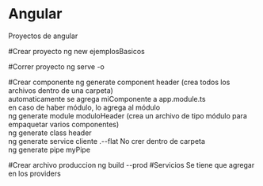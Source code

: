 # Angular
Proyectos de angular

#Crear proyecto
	ng new ejemplosBasicos

#Correr proyecto
	ng serve -o

#Crear componente
	ng generate component header (crea todos los archivos dentro de una carpeta)		
		automaticamente se agrega miComponente a app.module.ts			
		en caso de haber módulo, lo agrega al módulo	
	ng generate module moduloHeader (crea un archivo de tipo módulo para empaquetar varios componentes)			
	ng generate class header							
	ng generate service cliente	 .--flat	No crer dentro de carpeta		
	ng generate pipe myPipe							

#Crear archivo produccion
	ng build --prod
#Servicios
	Se tiene que agregar en los providers

